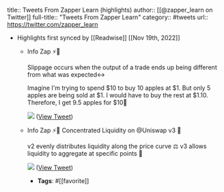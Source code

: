 title:: Tweets From Zapper Learn (highlights)
author:: [[@zapper_learn on Twitter]]
full-title:: "Tweets From Zapper Learn"
category:: #tweets
url:: https://twitter.com/zapper_learn

- Highlights first synced by [[Readwise]] [[Nov 19th, 2022]]
	- Info Zap ⚡️📖
	  
	  Slippage occurs when the output of a trade ends up being different from what was expected↔️
	  
	  Imagine I'm trying to spend $10 to buy 10 apples at $1. But only 5 apples are being sold at $1. I would have to buy the rest at $1.10. Therefore, I get 9.5 apples for $10🍎 
	  
	  ![](https://pbs.twimg.com/media/E21sQbiVIAQdO02.jpg) ([View Tweet](https://twitter.com/zapper_learn/status/1399908534452559875))
	- Info Zap ⚡️📖
	  Concentrated Liquidity on @Uniswap v3 🦄
	  
	  v2 evenly distributes liquidity along the price curve ⚖️
	  v3 allows liquidity to aggregate at specific points 🧠 
	  
	  ![](https://pbs.twimg.com/media/E3Yyn2uVgAEkOLw.png) ([View Tweet](https://twitter.com/zapper_learn/status/1402369304163614720))
		- **Tags**: #[[favorite]]